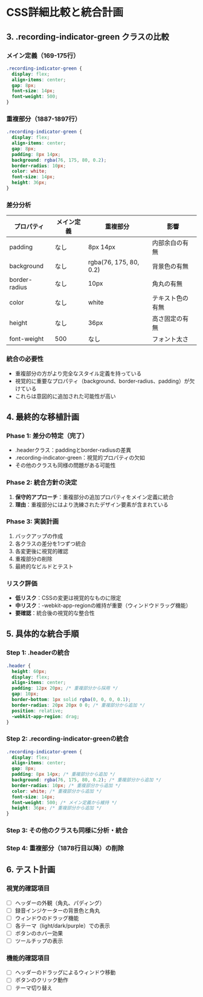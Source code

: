 # CSS詳細比較と統合計画

## 3. .recording-indicator-green クラスの比較

### メイン定義（169-175行）
```css
.recording-indicator-green {
  display: flex;
  align-items: center;
  gap: 8px;
  font-size: 14px;
  font-weight: 500;
}
```

### 重複部分（1887-1897行）
```css
.recording-indicator-green {
  display: flex;
  align-items: center;
  gap: 8px;
  padding: 8px 14px;
  background: rgba(76, 175, 80, 0.2);
  border-radius: 10px;
  color: white;
  font-size: 14px;
  height: 36px;
}
```

### 差分分析
| プロパティ | メイン定義 | 重複部分 | 影響 |
|-----------|----------|---------|------|
| padding | なし | 8px 14px | 内部余白の有無 |
| background | なし | rgba(76, 175, 80, 0.2) | 背景色の有無 |
| border-radius | なし | 10px | 角丸の有無 |
| color | なし | white | テキスト色の有無 |
| height | なし | 36px | 高さ固定の有無 |
| font-weight | 500 | なし | フォント太さ |

### 統合の必要性
- 重複部分の方がより完全なスタイル定義を持っている
- 視覚的に重要なプロパティ（background、border-radius、padding）が欠けている
- これらは意図的に追加された可能性が高い

## 4. 最終的な移植計画

### Phase 1: 差分の特定（完了）
- .headerクラス：paddingとborder-radiusの差異
- .recording-indicator-green：視覚的プロパティの欠如
- その他のクラスも同様の問題がある可能性

### Phase 2: 統合方針の決定
1. **保守的アプローチ**：重複部分の追加プロパティをメイン定義に統合
2. **理由**：重複部分にはより洗練されたデザイン要素が含まれている

### Phase 3: 実装計画
1. バックアップの作成
2. 各クラスの差分を1つずつ統合
3. 各変更後に視覚的確認
4. 重複部分の削除
5. 最終的なビルドとテスト

### リスク評価
- **低リスク**：CSSの変更は視覚的なものに限定
- **中リスク**：-webkit-app-regionの維持が重要（ウィンドウドラッグ機能）
- **要確認**：統合後の視覚的な整合性

## 5. 具体的な統合手順

### Step 1: .headerの統合
```css
.header {
  height: 60px;
  display: flex;
  align-items: center;
  padding: 12px 20px; /* 重複部分から採用 */
  gap: 10px;
  border-bottom: 1px solid rgba(0, 0, 0, 0.1);
  border-radius: 20px 20px 0 0; /* 重複部分から追加 */
  position: relative;
  -webkit-app-region: drag;
}
```

### Step 2: .recording-indicator-greenの統合
```css
.recording-indicator-green {
  display: flex;
  align-items: center;
  gap: 8px;
  padding: 8px 14px; /* 重複部分から追加 */
  background: rgba(76, 175, 80, 0.2); /* 重複部分から追加 */
  border-radius: 10px; /* 重複部分から追加 */
  color: white; /* 重複部分から追加 */
  font-size: 14px;
  font-weight: 500; /* メイン定義から維持 */
  height: 36px; /* 重複部分から追加 */
}
```

### Step 3: その他のクラスも同様に分析・統合

### Step 4: 重複部分（1878行目以降）の削除

## 6. テスト計画

### 視覚的確認項目
- [ ] ヘッダーの外観（角丸、パディング）
- [ ] 録音インジケーターの背景色と角丸
- [ ] ウィンドウのドラッグ機能
- [ ] 各テーマ（light/dark/purple）での表示
- [ ] ボタンのホバー効果
- [ ] ツールチップの表示

### 機能的確認項目
- [ ] ヘッダーのドラッグによるウィンドウ移動
- [ ] ボタンのクリック動作
- [ ] テーマ切り替え
